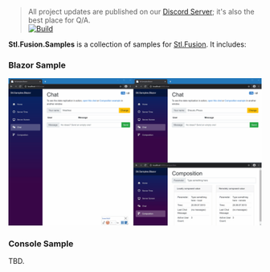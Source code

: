 > All project updates are published on our [Discord Server](https://discord.gg/EKEwv6d); it's also the best place for Q/A.\
> [![Build](https://github.com/servicetitan/Stl.Fusion.Samples/workflows/Build/badge.svg)](https://github.com/servicetitan/Stl.Extras/actions?query=workflow%3A%22Build%22)

**Stl.Fusion.Samples** is a collection of samples for [Stl.Fusion](https://github.com/servicetitan/Stl.Fusion). It includes:

### Blazor Sample ###

![](./docs/img/Samples-Blazor.gif)

### Console Sample ###

TBD.
